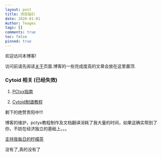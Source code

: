 ```yaml
---
layout: post
title: 浏览指引
date: 2020-01-01
Author: Teages
tags: []
comments: true
toc: false
pinned: true
---
```


欢迎访问本博客!

访问前请先阅读[关于](/about/)页面.博客的一些完成度高的文章会放在这里置顶.

### Cytoid 相关 (已经失效)

1. [PCtyx指南](/pages/newPCtyx.html)

2. [Cytoid制谱教程](/pages/cytoid.html)

剩下的绝赞贵阳中!!!

博客的维护，pctyx教程制作及文档翻译消耗了我大量的时间，如果这确实帮到了你，不妨在经济独立的基础上。。。

[支持我每日的柠檬茶](https://afdian.net/@Teages)

<!-- more -->

没有了,真的没有了
